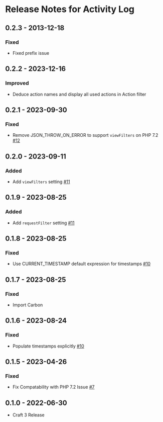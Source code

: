 # Release Notes for Activity Log

##  0.2.3 - 2013-12-18
### Fixed
- Fixed prefix issue

##  0.2.2 - 2023-12-16
### Improved
- Deduce action names and display all used actions in Action filter

## 0.2.1 - 2023-09-30
### Fixed
- Remove JSON_THROW_ON_ERROR to support `viewFilters` on PHP 7.2 [#12](https://github.com/matfish2/craft-activity-log/issues/12)

## 0.2.0 - 2023-09-11
### Added
- Add `viewFilters` setting [#11](https://github.com/matfish2/craft-activity-log/issues/11)

## 0.1.9 - 2023-08-25
### Added
- Add `requestFilter` setting [#11](https://github.com/matfish2/craft-activity-log/issues/11)

## 0.1.8 - 2023-08-25
### Fixed
- Use CURRENT_TIMESTAMP default expression for timestamps [#10](https://github.com/matfish2/craft-activity-log/issues/10)

## 0.1.7 - 2023-08-25
### Fixed
- Import Carbon

## 0.1.6 - 2023-08-24
### Fixed
- Populate timestamps explicitly [#10](https://github.com/matfish2/craft-activity-log/issues/10)

## 0.1.5 - 2023-04-26
### Fixed
- Fix Compatability with PHP 7.2 Issue [#7](https://github.com/matfish2/craft-activity-log/issues/7)

## 0.1.0 - 2022-06-30
- Craft 3 Release